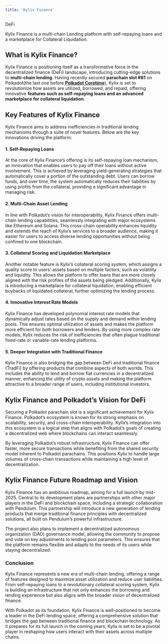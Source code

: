 ```yaml
---
title: 'Kylix Finance'
---
```

DeFi  

Kylix Finance is a multi-chain Lending platform with self-repaying loans and a marketplace for Collateral Liquidation.


What is Kylix Finance?
----------------------

Kylix Finance is positioning itself as a transformative force in the decentralized finance (DeFi) landscape, introducing cutting-edge solutions to **multi-chain lending**. Having recently secured **parachain slot #81** on Polkadot(the last one before **[Polkadot Coretime](https://dablock.com/guides/what-is-polkadot-agile-coretime/)**), Kylix is set to revolutionize how assets are utilized, borrowed, and repaid, offering innovative **features such as self-repaying loans and an advanced marketplace for collateral liquidation**.

Key Features of Kylix Finance
-----------------------------

Kylix Finance aims to address inefficiencies in traditional lending mechanisms through a suite of novel features. Below are the key innovations driving the platform:

#### 1. **Self-Repaying Loans**

At the core of Kylix Finance’s offering is its self-repaying loan mechanism, an innovation that enables users to pay off their loans without active involvement. This is achieved by leveraging yield-generating strategies that automatically cover a portion of the outstanding debt. Users can borrow funds, and over time, the system automatically reduces their liabilities by using profits from the collateral, providing a significant advantage in managing risk.

#### 2. **Multi-Chain Asset Lending**

In line with Polkadot’s vision for interoperability, Kylix Finance offers multi-chain lending capabilities, seamlessly integrating with major ecosystems like Ethereum and Solana. This cross-chain operability enhances liquidity and extends the reach of Kylix’s services to a broader audience, making it easier for users to access diverse lending opportunities without being confined to one blockchain.

#### 3. **Collateral Scoring and Liquidation Marketplace**

Another notable feature is Kylix’s collateral scoring system, which assigns a quality score to users’ assets based on multiple factors, such as volatility and liquidity. This allows the platform to offer loans that are more closely aligned with the risk profiles of the assets being pledged. Additionally, Kylix is introducing a marketplace for collateral liquidation, enabling efficient buybacks of liquidated collateral, further optimizing the lending process.

#### 4. **Innovative Interest Rate Models**

Kylix Finance has developed polynomial interest rate models that dynamically adjust rates based on the supply and demand within lending pools. This ensures optimal utilization of assets and makes the platform more efficient for both borrowers and lenders. By using more complex rate models, Kylix reduces the risk of inefficiencies that often plague traditional fixed-rate or variable-rate lending platforms.

#### 5. **Deeper Integration with Traditional Finance**

Kylix Finance is also bridging the gap between DeFi and traditional finance (TradFi) by offering products that combine aspects of both worlds. This includes the ability to lend and borrow fiat currencies in a decentralized manner, enhancing the utility of crypto assets and making the platform attractive to a broader range of users, including institutional investors.

Kylix Finance and Polkadot’s Vision for DeFi
--------------------------------------------

Securing a Polkadot parachain slot is a significant achievement for Kylix Finance. Polkadot’s ecosystem is known for its strong emphasis on scalability, security, and cross-chain interoperability. Kylix’s integration into this ecosystem is a logical step that aligns with Polkadot’s goals of creating a decentralized web where blockchains can interact seamlessly.

By leveraging Polkadot’s robust infrastructure, Kylix Finance can offer faster, more secure transactions while benefiting from the shared security model inherent to Polkadot parachains. This positions Kylix to handle large volumes of cross-chain transactions while maintaining a high level of decentralization.

Kylix Finance Future Roadmap and Vision
---------------------------------------

Kylix Finance has an ambitious roadmap, aiming for a full launch by mid-2025. Central to its development plans are partnerships with other major players in the DeFi and blockchain space, including a strategic collaboration with Pendulum. This partnership will introduce a new generation of lending products that merge traditional finance principles with decentralized solutions, all built on Pendulum’s powerful infrastructure.

The project also plans to implement a decentralized autonomous organization (DAO) governance model, allowing the community to propose and vote on key adjustments to lending pool parameters. This ensures that the platform remains flexible and adapts to the needs of its users while staying decentralized.

### Conclusion

Kylix Finance represents a new era of multi-chain lending, offering a range of features designed to maximize asset utilization and reduce user liabilities. From self-repaying loans to a revolutionary collateral scoring system, Kylix is building an infrastructure that not only enhances the borrowing and lending experience but also aligns with the broader vision of decentralized finance.

With Polkadot as its foundation, Kylix Finance is well-positioned to become a leader in the DeFi lending space, offering a comprehensive solution that bridges the gap between traditional finance and blockchain technology. As it prepares for its full launch in the coming years, Kylix is set to be a pivotal player in reshaping how users interact with their assets across multiple chains.
